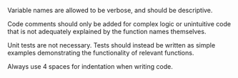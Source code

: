 Variable names are allowed to be verbose, and should be descriptive.

Code comments should only be added for complex logic or unintuitive code that is not adequately explained by the function names themselves.

Unit tests are not necessary. Tests should instead be written as simple examples demonstrating the functionality of relevant functions.

Always use 4 spaces for indentation when writing code.
